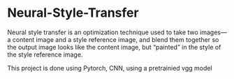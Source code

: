 # Neural-Style-Transfer

Neural style transfer is an optimization technique used to take two images—a content image and a style reference image, and blend them together so the output image looks like the content image, but “painted” in the style of the style reference image.

This project is done using Pytorch, CNN, using a pretrainied vgg model
